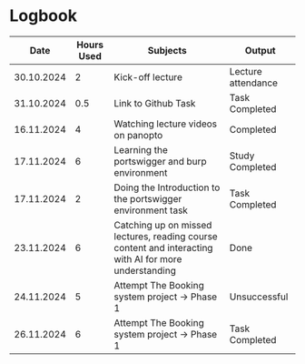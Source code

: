 # Logbook
| Date  | Hours Used |  Subjects  | Output |
| ------------- | ------------- | ------------- | ------------- |
| 30.10.2024  | 2  | Kick-off lecture  | Lecture attendance  |
| 31.10.2024  | 0.5  | Link to Github Task  | Task Completed  |
| 16.11.2024 | 4 | Watching lecture videos on panopto | Completed |
| 17.11.2024 | 6 | Learning the portswigger and burp environment | Study Completed |
| 17.11.2024 | 2 | Doing the Introduction to the portswigger environment task | Task Completed |
| 23.11.2024 | 6 | Catching up on missed lectures, reading course content and interacting with AI for more understanding | Done |
| 24.11.2024 | 5 | Attempt The Booking system project → Phase 1 | Unsuccessful |
| 26.11.2024 | 6 | Attempt The Booking system project → Phase 1 | Task Completed |
